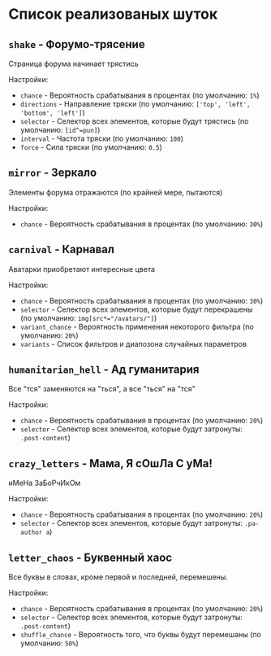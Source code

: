 # Список реализованых шуток

## `shake` - Форумо-трясение
Страница форума начинает трястись

Настройки:
* `chance` - Вероятность срабатывания в процентах (по умолчанию: `1%`)
* `directions` - Направление тряски (по умолчанию: `['top', 'left', 'bottom', 'left']`)
* `selector` - Селектор всех элементов, которые будут трястись (по умолчанию: `[id^=pun]`)
* `interval` - Частота тряски (по умолчанию: `100`)
* `force` - Сила тряски (по умолчанию: `0.5`)

## `mirror` - Зеркало
Элементы форума отражаются (по крайней мере, пытаются)

Настройки: 
* `chance` - Вероятность срабатывания в процентах (по умолчанию: `30%`)

## `carnival` - Карнавал
Аватарки приобретают интересные цвета

Настройки: 
* `chance` - Вероятность срабатывания в процентах (по умолчанию: `30%`)
* `selector` - Селектор всех элементов, которые будут перекрашены (по умолчанию: `img[src*="/avatars/"]`)
* `variant_chance` - Вероятность применения некоторого фильтра (по умолчанию: `20%`)
* `variants` - Список фильтров и диапозона случайных параметров

## `humanitarian_hell` - Ад гуманитария
Все "тся" заменяются на "ться", а все "ться" на "тся"

Настройки: 
* `chance` - Вероятность срабатывания в процентах (по умолчанию: `20%`)
* `selector` - Селектор всех элементов, которые будут затронуты: `.post-content`)

## `crazy_letters` - Мама, Я сОшЛа С уМа!
иМеНа ЗаБоРчИкОм

Настройки: 
* `chance` - Вероятность срабатывания в процентах (по умолчанию: `20%`)
* `selector` - Селектор всех элементов, которые будут затронуты: `.pa-author a`)

## `letter_chaos` - Буквенный хаос
Все буквы в словах, кроме первой и последней, перемешены.

Настройки: 
* `chance` - Вероятность срабатывания в процентах (по умолчанию: `20%`)
* `selector` - Селектор всех элементов, которые будут затронуты: `.post-content`)
* `shuffle_chance` - Вероятность того, что буквы будут перемешаны (по умолчанию: `50%`)